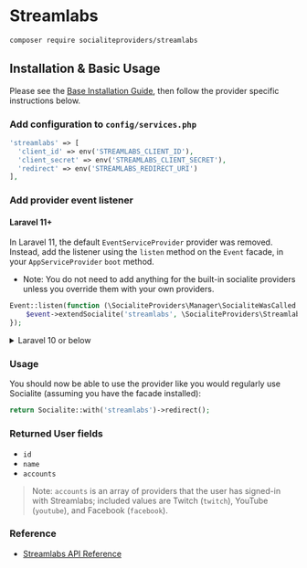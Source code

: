 # Streamlabs

```bash
composer require socialiteproviders/streamlabs
```

## Installation & Basic Usage

Please see the [Base Installation Guide](https://socialiteproviders.com/usage/), then follow the provider specific instructions below.

### Add configuration to `config/services.php`

```php
'streamlabs' => [
  'client_id' => env('STREAMLABS_CLIENT_ID'),  
  'client_secret' => env('STREAMLABS_CLIENT_SECRET'),  
  'redirect' => env('STREAMLABS_REDIRECT_URI') 
],
```

### Add provider event listener

#### Laravel 11+

In Laravel 11, the default `EventServiceProvider` provider was removed. Instead, add the listener using the `listen` method on the `Event` facade, in your `AppServiceProvider` `boot` method.

* Note: You do not need to add anything for the built-in socialite providers unless you override them with your own providers.

```php
Event::listen(function (\SocialiteProviders\Manager\SocialiteWasCalled $event) {
    $event->extendSocialite('streamlabs', \SocialiteProviders\Streamlabs\Provider::class);
});
```
<details>
<summary>
Laravel 10 or below
</summary>
Configure the package's listener to listen for `SocialiteWasCalled` events.

Add the event to your `listen[]` array in `app/Providers/EventServiceProvider`. See the [Base Installation Guide](https://socialiteproviders.com/usage/) for detailed instructions.

```php
protected $listen = [
    \SocialiteProviders\Manager\SocialiteWasCalled::class => [
        // ... other providers
        \SocialiteProviders\Streamlabs\StreamlabsExtendSocialite::class.'@handle',
    ],
];
```
</details>

### Usage

You should now be able to use the provider like you would regularly use Socialite (assuming you have the facade installed):

```php
return Socialite::with('streamlabs')->redirect();
```

### Returned User fields

- ``id``
- ``name``
- ``accounts``

> Note: ``accounts`` is an array of providers that the user has signed-in with Streamlabs; included values are Twitch (``twitch``), YouTube (``youtube``), and Facebook (``facebook``).

### Reference

- [Streamlabs API Reference](https://dev.streamlabs.com/)
